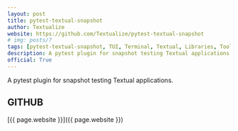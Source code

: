 ```yaml
---
layout: post
title: pytest-textual-snapshot
author: Textualize
website: https://github.com/Textualize/pytest-textual-snapshot
# img: posts/?
tags: [pytest-textual-snapshot, TUI, Terminal, Textual, Libraries, Tools, CLI, Python, Rich, Textualize, Plugins]
description: A pytest plugin for snapshot testing Textual applications.
official: True
---
```

A pytest plugin for snapshot testing Textual applications.

## GITHUB
[{{ page.website }}]({{ page.website }})
